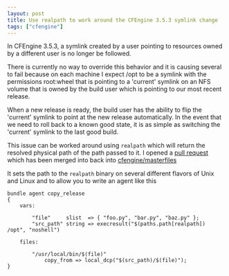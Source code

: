 ```yaml
---
layout: post
title: Use realpath to work around the CFEngine 3.5.3 symlink change
tags: ["cfengine"]
---
```

In CFEngine 3.5.3, a symlink created by a user pointing to resources owned by a
different user is no longer be followed.

There is currently no way to override this behavior and it is causing several
to fail because on each machine I expect /opt to be a symlink with the
permissions root:wheel that is pointing to a 'current' symlink on an NFS volume
that is owned by the build user which is pointing to our most recent release.

When a new release is ready, the build user has the ability to flip the
'current' symlink to point at the new release automatically. In the event that
we need to roll back to a known good state, it is as simple as switching the
'current' symlink to the last good build.

This issue can be worked around using `realpath` which will return the resolved
physical path of the path passed to it. I opened a [pull request](https://github.com/cfengine/masterfiles/pull/100)
which has been merged into back into [cfengine/masterfiles](https://github.com/cfengine/masterfiles)

It sets the path to the `realpath` binary on several different flavors of Unix
and Linux and to allow you to write an agent like this

```
bundle agent copy_release
{
    vars:

        "file"     slist  => { "foo.py", "bar.py", "baz.py" };
        "src_path" string => execresult("$(paths.path[realpath]) /opt", "noshell")

    files:

        "/usr/local/bin/$(file)"
            copy_from => local_dcp("$(src_path)/$(file)");
}
```
